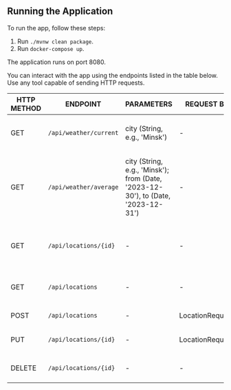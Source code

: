 
## Running the Application
To run the app, follow these steps:
1. Run `./mvnw clean package`.
2. Run `docker-compose up`.

The application runs on port 8080.

You can interact with the app using the endpoints listed in the table below. Use any tool capable of sending HTTP requests.

| HTTP METHOD | ENDPOINT              | PARAMETERS                           | REQUEST BODY       | DESCRIPTION                                        |
|-------------|-----------------------|--------------------------------------|---------------------|----------------------------------------------------|
| GET         | `/api/weather/current`  | city (String, e.g., 'Minsk')         | -                   | Returns current weather in the specified city.      |
| GET         |`/api/weather/average`  | city (String, e.g., 'Minsk'); from (Date, '2023-12-30'), to (Date, '2023-12-31') | -       | Returns average weather information for the specified period and city. |
| GET         | `/api/locations/{id}`  | -                                    | -                   | Returns information about a location by its ID.     |
| GET         | `/api/locations`    | -                                    | -                   | Returns information about all locations.            |
| POST        | `/api/locations`    | -                                    | LocationRequestDto | Creates a new location.                            |
| PUT         | `/api/locations/{id}` | -                                    | LocationRequestDto | Updates an existing location.                       |
| DELETE      |`/api/locations/{id}` | -| -  | Deletes an existing location|

